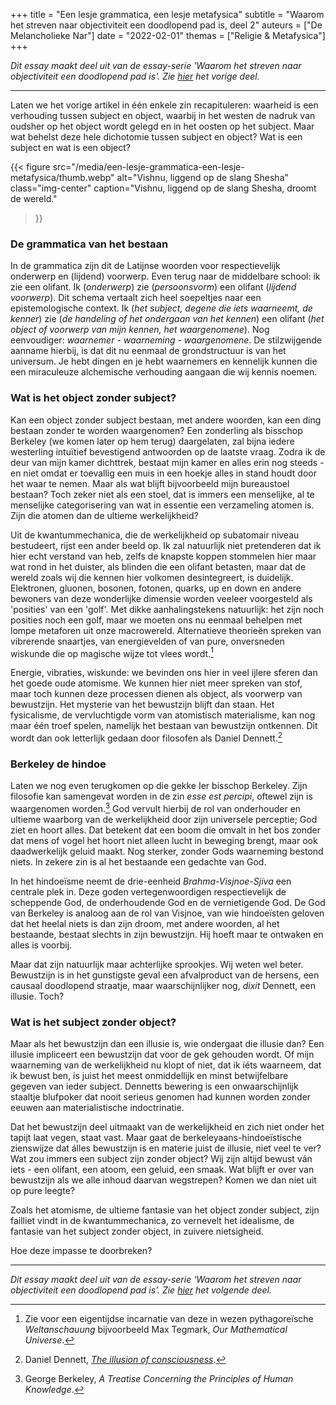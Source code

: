 +++
title    = "Een lesje grammatica, een lesje metafysica"
subtitle = "Waarom het streven naar objectiviteit een doodlopend pad is, deel 2"
auteurs  = ["De Melancholieke Nar"]
date     = "2022-02-01"
themas   = ["Religie & Metafysica"]
+++


_Dit essay maakt deel uit van de essay-serie 'Waarom het streven naar objectiviteit een doodlopend pad is'. Zie [hier](https://reactionair.nl/artikelen/overdenkingen-over-de-parabel-van-de-blinden-en-de-olifant/) het vorige deel._

---

Laten we het vorige artikel in één enkele zin recapituleren: waarheid is een verhouding tussen subject en object, waarbij in het westen de nadruk van oudsher op het object wordt gelegd en in het oosten op het subject. Maar wat behelst deze hele dichotomie tussen subject en object? Wat is een subject en wat is een object? 

{{< figure
	src="/media/een-lesje-grammatica-een-lesje-metafysica/thumb.webp"
	alt="Vishnu, liggend op de slang Shesha"
	class="img-center"
	caption="Vishnu, liggend op de slang Shesha, droomt de wereld."
>}}


### De grammatica van het bestaan

In de grammatica zijn dit de Latijnse woorden voor respectievelijk onderwerp en (lijdend) voorwerp. Even terug naar de middelbare school: ik zie een olifant. Ik (_onderwerp_) zie (_persoonsvorm_) een olifant (_lijdend voorwerp_). Dit schema vertaalt zich heel soepeltjes naar een epistemologische context. Ik (_het subject, degene die iets waarneemt, de kenner_) zie (_de handeling of het ondergaan van het kennen_) een olifant (_het object of voorwerp van mijn kennen, het waargenomene_). Nog eenvoudiger: _waarnemer - waarneming - waargenomene_. De stilzwijgende aanname hierbij, is dat dit nu eenmaal de grondstructuur is van het universum. Je hebt dingen en je hebt waarnemers en kennelijk kunnen die een miraculeuze alchemische verhouding aangaan die wij kennis noemen.


### Wat is het object zonder subject?

Kan een object zonder subject bestaan, met andere woorden, kan een ding bestaan zonder te worden waargenomen? Een zonderling als bisschop Berkeley (we komen later op hem terug) daargelaten, zal bijna iedere westerling intuïtief bevestigend antwoorden op de laatste vraag. Zodra ik de deur van mijn kamer dichttrek, bestaat mijn kamer en alles erin nog steeds - en niet omdat er toevallig een muis in een hoekje alles in stand houdt door het waar te nemen. Maar als wat blijft bijvoorbeeld mijn bureaustoel bestaan? Toch zeker niet als een stoel, dat is immers een menselijke, al te menselijke categorisering van wat in essentie een verzameling atomen is. Zijn die atomen dan de ultieme werkelijkheid? 

Uit de kwantummechanica, die de werkelijkheid op subatomair niveau bestudeert, rijst een ander beeld op. Ik zal natuurlijk niet pretenderen dat ik hier echt verstand van heb, zelfs de knapste koppen stommelen hier maar wat rond in het duister, als blinden die een olifant betasten, maar dat de wereld zoals wij die kennen hier volkomen desintegreert, is duidelijk. Elektronen, gluonen, bosonen, fotonen, quarks, up en down en andere bewoners van deze wonderlijke dimensie worden veeleer voorgesteld als 'posities' van een 'golf'. Met dikke aanhalingstekens natuurlijk: het zijn noch posities noch een golf, maar we moeten ons nu eenmaal behelpen met lompe metaforen uit onze macrowereld. Alternatieve theorieën spreken van vibrerende snaartjes, van energievelden of van pure, onversneden wiskunde die op magische wijze tot vlees wordt.[^1]

Energie, vibraties, wiskunde: we bevinden ons hier in veel ijlere sferen dan het goede oude atomisme. We kunnen hier niet meer spreken van stof, maar toch kunnen deze processen dienen als object, als voorwerp van bewustzijn. Het mysterie van het bewustzijn blijft dan staan. Het fysicalisme, de vervluchtigde vorm van atomistisch materialisme, kan nog maar één troef spelen, namelijk het bestaan van bewustzijn ontkennen. Dit wordt dan ook letterlijk gedaan door filosofen als Daniel Dennett.[^2]


### Berkeley de hindoe

Laten we nog even terugkomen op die gekke Ier bisschop Berkeley. Zijn filosofie kan samengevat worden in de zin _esse est percipi_, oftewel zijn is waargenomen worden.[^3] God vervult hierbij de rol van onderhouder en ultieme waarborg van de werkelijkheid door zijn universele perceptie; God ziet en hoort alles. Dat betekent dat een boom die omvalt in het bos zonder dat mens of vogel het hoort niet alleen lucht in beweging brengt, maar ook daadwerkelijk geluid maakt. Nog sterker, zonder Gods waarneming bestond niets. In zekere zin is al het bestaande een gedachte van God.

In het hindoeïsme neemt de drie-eenheid _Brahma-Visjnoe-Sjiva_ een centrale plek in. Deze goden vertegenwoordigen respectievelijk de scheppende God, de onderhoudende God en de vernietigende God. De God van Berkeley is analoog aan de rol van Visjnoe, van wie hindoeïsten geloven dat het heelal niets is dan zijn droom, met andere woorden, al het bestaande, bestaat slechts in zijn bewustzijn. Hij hoeft maar te ontwaken en alles is voorbij. 

Maar dat zijn natuurlijk maar achterlijke sprookjes. Wij weten wel beter. Bewustzijn is in het gunstigste geval een afvalproduct van de hersens, een causaal doodlopend straatje, maar waarschijnlijker nog, _dixit_ Dennett, een illusie. Toch?


### Wat is het subject zonder object?

Maar als het bewustzijn dan een illusie is, wie ondergaat die illusie dan? Een illusie impliceert een bewustzijn dat voor de gek gehouden wordt. Of mijn waarneming van de werkelijkheid nu klopt of niet, dat ik íéts waarneem, dat ik bewust ben, is juist het meest onmiddellijk en minst betwijfelbare gegeven van ieder subject. Dennetts bewering is een onwaarschijnlijk staaltje blufpoker dat nooit serieus genomen had kunnen worden zonder eeuwen aan materialistische indoctrinatie.

Dat het bewustzijn deel uitmaakt van de werkelijkheid en zich niet onder het tapijt laat vegen, staat vast. Maar gaat de berkeleyaans-hindoeïstische zienswijze dat álles bewustzijn is en materie juist de illusie, niet veel te ver? Wat zou immers een subject zijn zonder object? Wij zijn altijd bewust ván iets - een olifant, een atoom, een geluid, een smaak. Wat blijft er over van bewustzijn als we alle inhoud daarvan wegstrepen? Komen we dan niet uit op pure leegte?

Zoals het atomisme, de ultieme fantasie van het object zonder subject, zijn failliet vindt in de kwantummechanica, zo vernevelt het idealisme, de fantasie van het subject zonder object, in zuivere nietsigheid. 

Hoe deze impasse te doorbreken?


---

_Dit essay maakt deel uit van de essay-serie ‘Waarom het streven naar objectiviteit een doodlopend pad is’. Zie [hier](https://reactionair.nl/artikelen/hoe-god-verstoppertje-speelt-met-zichzelf/) het volgende deel._


[^1]: Zie voor een eigentijdse incarnatie van deze in wezen pythagoreïsche _Weltanschauung_ bijvoorbeeld Max Tegmark, _Our Mathematical Universe_.
[^2]: Daniel Dennett, _[The illusion of consciousness](https://www.ted.com/talks/dan_dennett_the_illusion_of_consciousness)_.
[^3]: George Berkeley, _A Treatise Concerning the Principles of Human Knowledge_.
